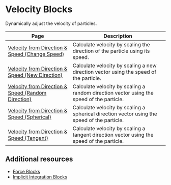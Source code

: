 # Velocity Blocks

Dynamically adjust the velocity of particles.

| **Page** | **Description** |
| --- | --- |
| [Velocity from Direction & Speed (Change Speed)](Block-VelocityFromDirectionAndSpeed(ChangeSpeed).md) | Calculate velocity by scaling the direction of the particle using its speed. |
| [Velocity from Direction & Speed (New Direction)](Block-VelocityFromDirectionAndSpeed(NewDirection).md) | Calculate velocity by scaling a new direction vector using the speed of the particle. |
| [Velocity from Direction & Speed (Random Direction)](Block-VelocityFromDirectionAndSpeed(RandomDirection).md) | Calculate velocity by scaling a random direction vector using the speed of the particle. |
| [Velocity from Direction & Speed (Spherical)](Block-VelocityFromDirectionAndSpeed(Spherical).md) | Calculate velocity by scaling a spherical direction vector using the speed of the particle. |
| [Velocity from Direction & Speed (Tangent)](Block-VelocityFromDirectionAndSpeed(Tangent).md) | Calculate velocity by scaling a tangent direction vector using the speed of the particle. |

## Additional resources

- [Force Blocks](Force.md)
- [Implicit Integration Blocks](Implicit.md)
